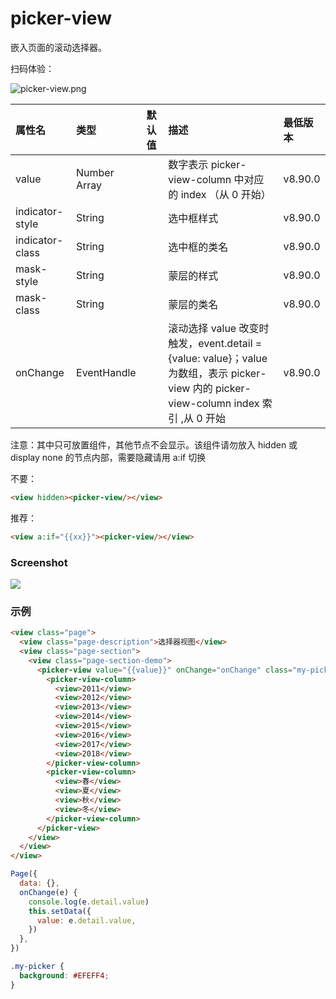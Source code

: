 # picker-view

嵌入页面的滚动选择器。

扫码体验：

![picker-view.png](https://cache.amap.com/ecology/tool/miniapp/1563520328282.png)

| 属性名 | 类型 | 默认值 | 描述 | 最低版本 |
| :--- | :--- | :--- | :--- | :--- |
| value | Number Array |  | 数字表示 picker-view-column 中对应的 index （从 0 开始） | v8.90.0 |
| indicator-style | String |  | 选中框样式 | v8.90.0 |
| indicator-class | String |  | 选中框的类名 | v8.90.0 |
| mask-style | String |  | 蒙层的样式 | v8.90.0 |
| mask-class | String |  | 蒙层的类名 | v8.90.0 |
| onChange | EventHandle |  | 滚动选择 value 改变时触发，event.detail = {value: value}；value为数组，表示 picker-view 内的 picker-view-column index 索引 ,从 0 开始 | v8.90.0 |

注意：其中只可放置组件，其他节点不会显示。该组件请勿放入 hidden 或 display none 的节点内部，需要隐藏请用 a:if 切换

不要：
```html
<view hidden><picker-view/></view>
```
推荐：
```html
<view a:if="{{xx}}"><picker-view/></view>
```

### Screenshot

![](https://zos.alipayobjects.com/rmsportal/FIxLkcNKLDyWqnNnyQfX.png#align=left&display=inline&height=591&originHeight=594&originWidth=750&status=done&width=746)

### 示例

```html
<view class="page">
  <view class="page-description">选择器视图</view>
  <view class="page-section">
    <view class="page-section-demo">
      <picker-view value="{{value}}" onChange="onChange" class="my-picker" indicator-style="backgroundColor: rgba(0,0,0,.5);" mask-style="backgroundColor: rgba(0,0,0,.1)">
        <picker-view-column>
          <view>2011</view>
          <view>2012</view>
          <view>2013</view>
          <view>2014</view>
          <view>2015</view>
          <view>2016</view>
          <view>2017</view>
          <view>2018</view>
        </picker-view-column>
        <picker-view-column>
          <view>春</view>
          <view>夏</view>
          <view>秋</view>
          <view>冬</view>
        </picker-view-column>
      </picker-view>
    </view>
  </view>
</view>
```

```javascript
Page({
  data: {},
  onChange(e) {
    console.log(e.detail.value)
    this.setData({
      value: e.detail.value,
    })
  },
})
```

```css
.my-picker {
  background: #EFEFF4;
}
```
